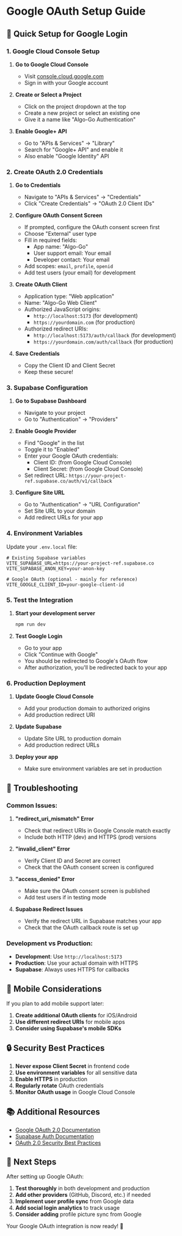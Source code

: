 # Google OAuth Setup Guide

## 🚀 Quick Setup for Google Login

### 1. Google Cloud Console Setup

1. **Go to Google Cloud Console**
   - Visit [console.cloud.google.com](https://console.cloud.google.com)
   - Sign in with your Google account

2. **Create or Select a Project**
   - Click on the project dropdown at the top
   - Create a new project or select an existing one
   - Give it a name like "Algo-Go Authentication"

3. **Enable Google+ API**
   - Go to "APIs & Services" → "Library"
   - Search for "Google+ API" and enable it
   - Also enable "Google Identity" API

### 2. Create OAuth 2.0 Credentials

1. **Go to Credentials**
   - Navigate to "APIs & Services" → "Credentials"
   - Click "Create Credentials" → "OAuth 2.0 Client IDs"

2. **Configure OAuth Consent Screen**
   - If prompted, configure the OAuth consent screen first
   - Choose "External" user type
   - Fill in required fields:
     - App name: "Algo-Go"
     - User support email: Your email
     - Developer contact: Your email
   - Add scopes: `email`, `profile`, `openid`
   - Add test users (your email) for development

3. **Create OAuth Client**
   - Application type: "Web application"
   - Name: "Algo-Go Web Client"
   - Authorized JavaScript origins:
     - `http://localhost:5173` (for development)
     - `https://yourdomain.com` (for production)
   - Authorized redirect URIs:
     - `http://localhost:5173/auth/callback` (for development)
     - `https://yourdomain.com/auth/callback` (for production)

4. **Save Credentials**
   - Copy the Client ID and Client Secret
   - Keep these secure!

### 3. Supabase Configuration

1. **Go to Supabase Dashboard**
   - Navigate to your project
   - Go to "Authentication" → "Providers"

2. **Enable Google Provider**
   - Find "Google" in the list
   - Toggle it to "Enabled"
   - Enter your Google OAuth credentials:
     - Client ID: (from Google Cloud Console)
     - Client Secret: (from Google Cloud Console)
   - Set redirect URL: `https://your-project-ref.supabase.co/auth/v1/callback`

3. **Configure Site URL**
   - Go to "Authentication" → "URL Configuration"
   - Set Site URL to your domain
   - Add redirect URLs for your app

### 4. Environment Variables

Update your `.env.local` file:

```env
# Existing Supabase variables
VITE_SUPABASE_URL=https://your-project-ref.supabase.co
VITE_SUPABASE_ANON_KEY=your-anon-key

# Google OAuth (optional - mainly for reference)
VITE_GOOGLE_CLIENT_ID=your-google-client-id
```

### 5. Test the Integration

1. **Start your development server**
   ```bash
   npm run dev
   ```

2. **Test Google Login**
   - Go to your app
   - Click "Continue with Google"
   - You should be redirected to Google's OAuth flow
   - After authorization, you'll be redirected back to your app

### 6. Production Deployment

1. **Update Google Cloud Console**
   - Add your production domain to authorized origins
   - Add production redirect URI

2. **Update Supabase**
   - Update Site URL to production domain
   - Add production redirect URLs

3. **Deploy your app**
   - Make sure environment variables are set in production

## 🔧 Troubleshooting

### Common Issues:

1. **"redirect_uri_mismatch" Error**
   - Check that redirect URIs in Google Console match exactly
   - Include both HTTP (dev) and HTTPS (prod) versions

2. **"invalid_client" Error**
   - Verify Client ID and Secret are correct
   - Check that the OAuth consent screen is configured

3. **"access_denied" Error**
   - Make sure the OAuth consent screen is published
   - Add test users if in testing mode

4. **Supabase Redirect Issues**
   - Verify the redirect URL in Supabase matches your app
   - Check that the OAuth callback route is set up

### Development vs Production:

- **Development**: Use `http://localhost:5173`
- **Production**: Use your actual domain with HTTPS
- **Supabase**: Always uses HTTPS for callbacks

## 📱 Mobile Considerations

If you plan to add mobile support later:

1. **Create additional OAuth clients** for iOS/Android
2. **Use different redirect URIs** for mobile apps
3. **Consider using Supabase's mobile SDKs**

## 🔒 Security Best Practices

1. **Never expose Client Secret** in frontend code
2. **Use environment variables** for all sensitive data
3. **Enable HTTPS** in production
4. **Regularly rotate** OAuth credentials
5. **Monitor OAuth usage** in Google Cloud Console

## 📚 Additional Resources

- [Google OAuth 2.0 Documentation](https://developers.google.com/identity/protocols/oauth2)
- [Supabase Auth Documentation](https://supabase.com/docs/guides/auth)
- [OAuth 2.0 Security Best Practices](https://tools.ietf.org/html/draft-ietf-oauth-security-topics)

## 🎯 Next Steps

After setting up Google OAuth:

1. **Test thoroughly** in both development and production
2. **Add other providers** (GitHub, Discord, etc.) if needed
3. **Implement user profile sync** from Google data
4. **Add social login analytics** to track usage
5. **Consider adding** profile picture sync from Google

Your Google OAuth integration is now ready! 🎉

